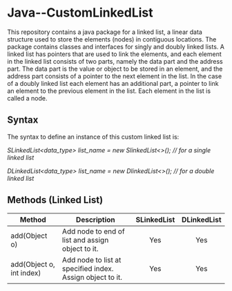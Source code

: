 # Java--CustomLinkedList

This repository contains a java package for a linked list, a linear data structure used to store the elements (nodes) in contiguous locations. The package contains classes and interfaces for singly and doubly linked lists. A linked list has pointers that are used to link the elements, and each element in the linked list consists of two parts, namely the data part and the address part. The data part is the value or object to be stored in an element, and the address part consists of a pointer to the next element in the list. In the case of a doubly linked list each element has an additional part, a pointer to link an element to the previous element in the list. Each element in the list is called a node.

## Syntax

The syntax to define an instance of this custom linked list is:

   *SLinkedList<data_type> list_name = new SlinkedList<>();   // for a single linked list*
   
   *DLinkedList<data_type> list_name = new DlinkedList<>();   // for a double linked list*
   
## Methods (Linked List)

|Method|Description|SLinkedList|DLinkedList|
|------|-----------|:---------:|:---------:|
|add(Object o)|Add node to end of list and assign object to it.|Yes|Yes|
|add(Object o, int index)|Add node to list at specified index. Assign object to it.|Yes|Yes|
   
